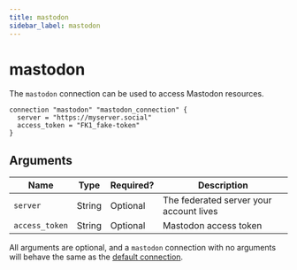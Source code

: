 ```yaml
---
title: mastodon
sidebar_label: mastodon
---
```


# mastodon

The `mastodon` connection can be used to access Mastodon resources.

```hcl
connection "mastodon" "mastodon_connection" {
  server = "https://myserver.social"
  access_token = "FK1_fake-token"
}
```

## Arguments

| Name           | Type   | Required? | Description                             |
| -------------- | ------ | --------- | --------------------------------------- |
| `server`       | String | Optional  | The federated server your account lives |
| `access_token` | String | Optional  | Mastodon access token                   |

All arguments are optional, and a `mastodon` connection with no arguments will behave the same as the [default connection](#default-connection).
